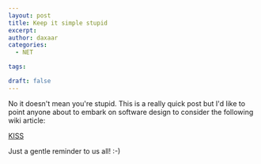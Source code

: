 ```yaml
---
layout: post
title: Keep it simple stupid
excerpt: 
author: daxaar
categories:
  - NET

tags:

draft: false
---
```

No it doesn't mean you're stupid.  This is a really quick post but I'd like to point anyone about to embark on software design to consider the following wiki article:

<a href="http://en.wikipedia.org/wiki/Rube_Goldberg_machine">KISS</a>

Just a gentle reminder to us all! :-)
